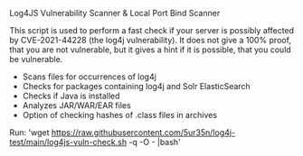 Log4JS Vulnerability Scanner & Local Port Bind Scanner

This script is used to perform a fast check if your server is possibly affected by CVE-2021-44228 (the log4j vulnerability). 
It does not give a 100% proof, that you are not vulnerable, but it gives a hint if it is possible, that you could be vulnerable.
 
 - Scans files for occurrences of log4j
 - Checks for packages containing log4j and Solr ElasticSearch
 - Checks if Java is installed
 - Analyzes JAR/WAR/EAR files
 - Option of checking hashes of .class files in archives

Run: 'wget https://raw.githubusercontent.com/5ur35n/log4j-test/main/log4js-vuln-check.sh -q -O - |bash'
